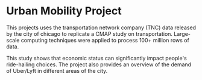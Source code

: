 # Urban Mobility Project
This projects uses the transportation network company (TNC) data released by the city of chicago to replicate a CMAP study on transportation. Large-scale computing techniques were applied to process 100+ million rows of data.

This study shows that economic status can significantly impact people's ride-hailing choices. The project also provides an overview of the demand of Uber/Lyft in different areas of the city. 
